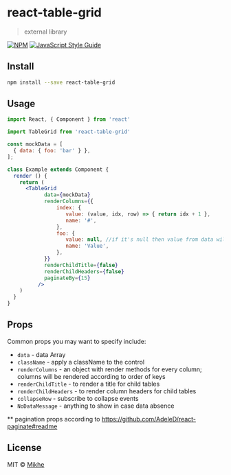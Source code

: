 # react-table-grid

> external library

[![NPM](https://img.shields.io/npm/v/react-table-grid.svg)](https://www.npmjs.com/package/react-table-grid) [![JavaScript Style Guide](https://img.shields.io/badge/code_style-standard-brightgreen.svg)](https://standardjs.com)

## Install

```bash
npm install --save react-table-grid
```

## Usage

```jsx
import React, { Component } from 'react'

import TableGrid from 'react-table-grid'

const mockData = [
  { data: { foo: 'bar' } },
];

class Example extends Component {
  render () {
    return (
      <TableGrid
            data={mockData}
            renderColumns={{
                index: {
                   value: (value, idx, row) => { return idx + 1 },
                   name: '#',
                },
                foo: {
                   value: null, //if it's null then value from data will be taken
                   name: 'Value',
                },                
            }}
            renderChildTitle={false}
            renderChildHeaders={false}            
            paginateBy={15}
          />
    )
  }
}
```
## Props

Common props you may want to specify include:

* `data` - data Array
* `className` - apply a className to the control
* `renderColumns` - an object with render methods for every column; columns will be rendered according to order of keys
* `renderChildTitle` - to render a title for child tables
* `renderChildHeaders` - to render column headers for child tables
* `collapseRow` - subscribe to collapse events
* `NoDataMessage` - anything to show in case data absence

** pagination props according to https://github.com/AdeleD/react-paginate#readme

## License

MIT © [Mikhe](https://github.com/Mikhe)
